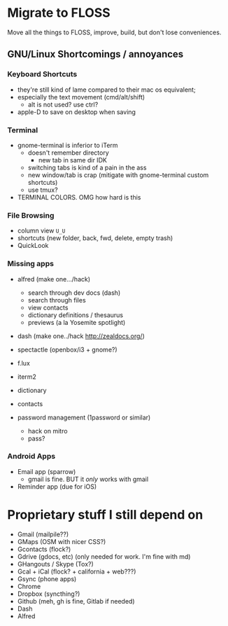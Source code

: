 # Migrate to FLOSS

Move all the things to FLOSS, improve, build, but don't lose conveniences.

## GNU/Linux Shortcomings / annoyances

### Keyboard Shortcuts
- they're still kind of lame compared to their mac os equivalent;
- especially the text movement (cmd/alt/shift)
  - alt is not used? use ctrl?
- apple-D to save on desktop when saving

### Terminal
- gnome-terminal is inferior to iTerm
  - doesn't remember directory
    - new tab in same dir IDK
  - switching tabs is kind of a pain in the ass
  - new window/tab is crap (mitigate with gnome-terminal custom shortcuts)
  - use tmux?
- TERMINAL COLORS. OMG how hard is this

### File Browsing
- column view `U_U`
- shortcuts (new folder, back, fwd, delete, empty trash)
- QuickLook

### Missing apps
- alfred (make one.../hack)
  - search through dev docs (dash)
  - search through files
  - view contacts
  - dictionary definitions / thesaurus
  - previews (a la Yosemite spotlight)

- dash (make one../hack http://zealdocs.org/)

- spectactle (openbox/i3 + gnome?)

- f.lux

- iterm2

- dictionary

- contacts

- password management (1password or similar)
  - hack on mitro
  - pass?

### Android Apps
- Email app (sparrow)
  - gmail is fine. BUT it *only* works with gmail
- Reminder app (due for iOS)

# Proprietary stuff I still depend on
- Gmail (mailpile??)
- GMaps (OSM with nicer CSS?)
- Gcontacts (flock?)
- Gdrive (gdocs, etc) (only needed for work. I'm fine with md)
- GHangouts / Skype (Tox?)
- Gcal + iCal (flock? + california + web???)
- Gsync (phone apps)
- Chrome
- Dropbox (syncthing?)
- Github (meh, gh is fine, Gitlab if needed)
- Dash
- Alfred
